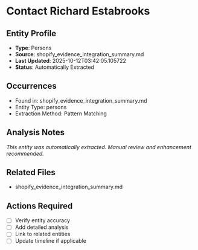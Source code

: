 # Contact Richard Estabrooks

## Entity Profile
- **Type**: Persons
- **Source**: shopify_evidence_integration_summary.md
- **Last Updated**: 2025-10-12T03:42:05.105722
- **Status**: Automatically Extracted

## Occurrences
- Found in: shopify_evidence_integration_summary.md
- Entity Type: persons
- Extraction Method: Pattern Matching

## Analysis Notes
*This entity was automatically extracted. Manual review and enhancement recommended.*

## Related Files
- shopify_evidence_integration_summary.md

## Actions Required
- [ ] Verify entity accuracy
- [ ] Add detailed analysis
- [ ] Link to related entities
- [ ] Update timeline if applicable
